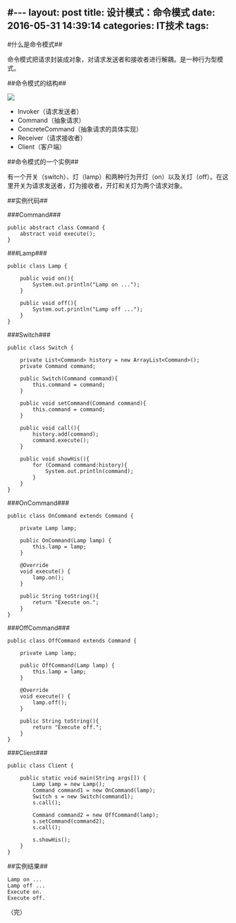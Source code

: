 #---
layout: post
title: 设计模式：命令模式
date: 2016-05-31 14:39:14
categories: IT技术
tags:
---

#什么是命令模式##

命令模式把请求封装成对象，对请求发送者和接收者进行解耦。是一种行为型模式。

##命令模式的结构##

![]({{site:url}}/assets/20160531/command.png)

- Invoker（请求发送者）
- Command（抽象请求）
- ConcreteCommand（抽象请求的具体实现）
- Receiver（请求接收者）
- Client（客户端）

##命令模式的一个实例##

有一个开关（switch）、灯（lamp）和两种行为开灯（on）以及关灯（off）。在这里开关为请求发送者，灯为接收者，开灯和关灯为两个请求对象。

##实例代码##

###Command###

```
public abstract class Command {
    abstract void execute();
}
```

###Lamp###

```
public class Lamp {

    public void on(){
        System.out.println("Lamp on ...");
    }

    public void off(){
        System.out.println("Lamp off ...");
    }
}
```

###Switch###

```
public class Switch {

    private List<Command> history = new ArrayList<Command>();
    private Command command;

    public Switch(Command command){
        this.command = command;
    }

    public void setCommand(Command command){
        this.command = command;
    }

    public void call(){
        history.add(command);
        command.execute();
    }

    public void showHis(){
        for (Command command:history){
            System.out.println(command);
        }
    }
}
```

###OnCommand###

```
public class OnCommand extends Command {

    private Lamp lamp;

    public OnCommand(Lamp lamp) {
        this.lamp = lamp;
    }

    @Override
    void execute() {
        lamp.on();
    }

    public String toString(){
        return "Execute on.";
    }
}
```

###OffCommand###

```
public class OffCommand extends Command {

    private Lamp lamp;

    public OffCommand(Lamp lamp) {
        this.lamp = lamp;
    }

    @Override
    void execute() {
        lamp.off();
    }

    public String toString(){
        return "Execute off.";
    }
}
```

###Client###

```
public class Client {

    public static void main(String args[]) {
        Lamp lamp = new Lamp();
        Command command1 = new OnCommand(lamp);
        Switch s = new Switch(command1);
        s.call();

        Command command2 = new OffCommand(lamp);
        s.setCommand(command2);
        s.call();

        s.showHis();
    }
}
```

##实例结果##

```
Lamp on ...
Lamp off ...
Execute on.
Execute off.
```

（完）
